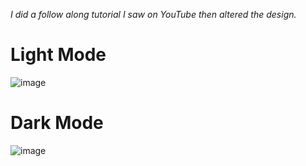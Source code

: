 _I did a follow along tutorial I saw on YouTube then altered the design._

# Light Mode
![image](https://github.com/user-attachments/assets/fa5e1b5a-0577-4be6-9cc9-72b3adf850e1)


# Dark Mode
![image](https://github.com/user-attachments/assets/5ef20eb3-df20-4fa7-a4f9-f0756f9d4506)
